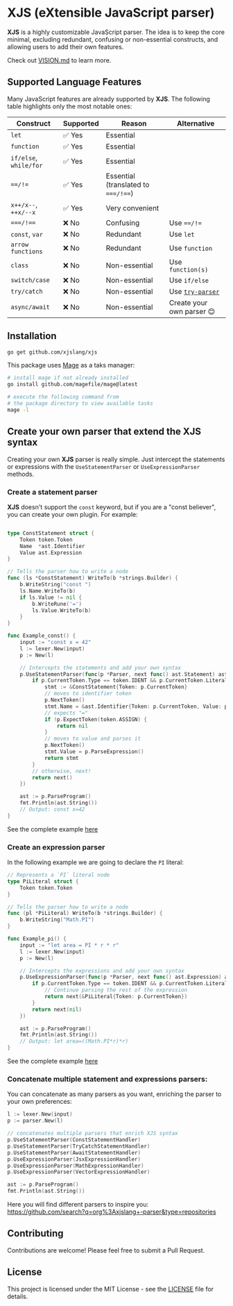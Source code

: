 # XJS (eXtensible JavaScript parser)

**XJS** is a highly customizable JavaScript parser. The idea is to keep the core minimal, excluding redundant, confusing or non-essential constructs, and allowing users to add their own features.

Check out [VISION.md](./VISION.md) to learn more.

## Supported Language Features

Many JavaScript features are already supported by **XJS**. The following table highlights only the most notable ones:

| Construct                | Supported | Reason                              | Alternative |
|--------------------------|-----------|-------------------------------------|-------------------|
| `let`                    | ✅ Yes    | Essential                           |                   |
| `function`               | ✅ Yes    | Essential                           |                   |
| `if/else`, `while/for`   | ✅ Yes    | Essential                           |                   |
| `==/!=`                  | ✅ Yes    | Essential (translated to `===/!==`) |                   |
| `x++/x--`, `++x/--x`     | ✅ Yes    | Very convenient                     |                   |
| `===/!==`                | ❌ No     | Confusing                           | Use `==/!=`       |
| `const`, `var`           | ❌ No     | Redundant                           | Use `let`         |
| `arrow functions`        | ❌ No     | Redundant                           | Use `function`    |
| `class`                  | ❌ No     | Non-essential                       | Use `function(s)` |
| `switch/case`            | ❌ No     | Non-essential                       | Use `if/else`     |
| `try/catch`              | ❌ No     | Non-essential                       | Use [`try-parser`](https://github.com/xjslang/try-parser) |
| `async/await`            | ❌ No     | Non-essential                       | Create your own parser 😊 |

## Installation

```bash
go get github.com/xjslang/xjs
```

This package uses [Mage](https://magefile.org/) as a taks manager:
```bash
# install mage if not already installed
go install github.com/magefile/mage@latest

# execute the following command from
# the package directory to view available tasks
mage -l
```

## Create your own parser that extend the XJS syntax

Creating your own **XJS** parser is really simple. Just intercept the statements or expressions with the `UseStatementParser` or `UseExpressionParser` methods.

### Create a statement parser

**XJS** doesn't support the `const` keyword, but if you are a "const believer", you can create your own plugin. For example:

```go

type ConstStatement struct {
	Token token.Token
	Name  *ast.Identifier
	Value ast.Expression
}

// Tells the parser how to write a node
func (ls *ConstStatement) WriteTo(b *strings.Builder) {
	b.WriteString("const ")
	ls.Name.WriteTo(b)
	if ls.Value != nil {
		b.WriteRune('=')
		ls.Value.WriteTo(b)
	}
}

func Example_const() {
	input := "const x = 42"
	l := lexer.New(input)
	p := New(l)

	// Intercepts the statements and add your own syntax
	p.UseStatementParser(func(p *Parser, next func() ast.Statement) ast.Statement {
		if p.CurrentToken.Type == token.IDENT && p.CurrentToken.Literal == "const" {
			stmt := &ConstStatement{Token: p.CurrentToken}
			// moves to identifier token
			p.NextToken()
			stmt.Name = &ast.Identifier{Token: p.CurrentToken, Value: p.CurrentToken.Literal}
			// expects "="
			if !p.ExpectToken(token.ASSIGN) {
				return nil
			}
			// moves to value and parses it
			p.NextToken()
			stmt.Value = p.ParseExpression()
			return stmt
		}
		// otherwise, next!
		return next()
	})

	ast := p.ParseProgram()
	fmt.Println(ast.String())
	// Output: const x=42
}
```

See the complete example [here](./parser/parser_examples_test.go)

### Create an expression parser

In the following example we are going to declare the `PI` literal:

```go
// Represents a `PI` literal node
type PiLiteral struct {
	Token token.Token
}

// Tells the parser how to write a node
func (pl *PiLiteral) WriteTo(b *strings.Builder) {
	b.WriteString("Math.PI")
}

func Example_pi() {
	input := "let area = PI * r * r"
	l := lexer.New(input)
	p := New(l)

	// Intercepts the expressions and add your own syntax
	p.UseExpressionParser(func(p *Parser, next func() ast.Expression) ast.Expression {
		if p.CurrentToken.Type == token.IDENT && p.CurrentToken.Literal == "PI" {
			// Continue parsing the rest of the expression
			return next(&PiLiteral{Token: p.CurrentToken})
		}
		return next(nil)
	})

	ast := p.ParseProgram()
	fmt.Println(ast.String())
	// Output: let area=((Math.PI*r)*r)
}
```

See the complete example [here](./parser/parser_examples_test.go)

### Concatenate multiple statement and expressions parsers:

You can concatenate as many parsers as you want, enriching the parser to your own preferences:

```go
l := lexer.New(input)
p := parser.New(l)

// concatenates multiple parsers that enrich XJS syntax
p.UseStatementParser(ConstStatementHandler)
p.UseStatementParser(TryCatchStatementHandler)
p.UseStatementParser(AwaitStatementHandler)
p.UseExpressionParser(JsxExpressionHandler)
p.UseExpressionParser(MathExpressionHandler)
p.UseExpressionParser(VectorExpressionHandler)

ast := p.ParseProgram()
fmt.Println(ast.String())
```

Here you will find different parsers to inspire you:  
https://github.com/search?q=org%3Axjslang+-parser&type=repositories

## Contributing

Contributions are welcome! Please feel free to submit a Pull Request.

## License

This project is licensed under the MIT License - see the [LICENSE](LICENSE) file for details.
